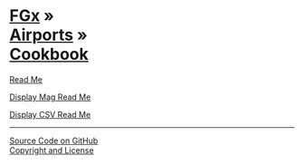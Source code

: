 [FGx](../../index.html ) &raquo;<br>[Airports]( ../index.html ) &raquo;<br>[Cookbook]( ./index.html )
================================================================================================

<p id=rm >
	<a href=JavaScript:displayPage("readme.md",rm); >Read Me</a>
</p>

<p id=mag >
	<a href=JavaScript:displayPage("display-mag/readme.md",mag); >Display Mag Read Me</a>
</p>

<p id=csv >
	<a href=JavaScript:displayPage("display-csv/readme.md",csv); >Display CSV Read Me</a>
</p>

****

[Source Code on GitHub]( https://github.com/fgx/fgx-airports/tree/gh-pages/cookbook )  
[Copyright and License]( https://github.com/fgx/fgx.github.io/blob/master/fgx-copyright-notice-and-license.md )